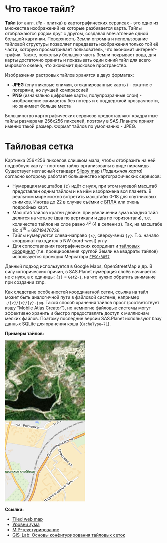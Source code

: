 # Что такое тайл?

**Тайл** (от англ. *tile* - плитка) в картографических сервисах - это одно из множества изображений на которые разбивается карта. Тайлы отображаются рядом друг с другом, создавая впечатление одной большой картинки. Поверхность Земли огромна и использование тайловой структуры позволяет передавать изображения только той её части, которую просматривает пользователь, что экономит интернет-трафик. Также, поскольку большую часть Земли покрывает вода, для карты достаточно хранить и показывать один синий тайл для всего мирового океана, что экономит дисковое пространство.

Изображения растровых тайлов хранятся в двух форматах:

- **JPEG** (спутниковые снимки, отсканированные карты) - сжатие с потерями, но лучшей компрессией
- **PNG** (изначально цифровые карты, полупрозрачные слои) - изображение сжимается без потерь и с поддержкой прозрачности, но занимает больше места

Большинство картографических сервисов предоставляют квадратные тайлы размерами 256х256 пикселей, поэтому в SAS.Планете принят именно такой размер. Формат тайлов по умолчанию - JPEG.

# Тайловая сетка

Картинка 256×256 пикселов слишком мала, чтобы отобразить на ней подробную карту - поэтому тайлы организованы в виде пирамиды. Существует негласный стандарт [Slippy map](https://wiki.openstreetmap.org/wiki/RU:%D0%9F%D0%BE%D0%B4%D0%B2%D0%B8%D0%B6%D0%BD%D0%B0%D1%8F_%D0%BA%D0%B0%D1%80%D1%82%D0%B0) (*Подвижная карта*) согласно которому работает большинство картографических сервисов:

- Нумерация масштабов `{z}` идёт с нуля, при этом нулевой масштаб представлен одним тайлом и на нём изображена вся планета. В реальном мире можно встретить масштабы 0-18 для спутниковых снимков. Иногда до 22 в случае съёмки с [БПЛА](https://ru.wikipedia.org/wiki/%D0%91%D0%B5%D1%81%D0%BF%D0%B8%D0%BB%D0%BE%D1%82%D0%BD%D1%8B%D0%B9_%D0%BB%D0%B5%D1%82%D0%B0%D1%82%D0%B5%D0%BB%D1%8C%D0%BD%D1%8B%D0%B9_%D0%B0%D0%BF%D0%BF%D0%B0%D1%80%D0%B0%D1%82) или очень подробных карт.
- Масштаб тайлов кратен двойке: при увеличении зума каждый тайл делится на четыре (два по вертикали и два по горизонтали), т.е. количество тайлов на слое равно 4<sup>z</sup> (4 в сепени z). Так, на масштабе 18: 4<sup>18</sup> = 68719476736
- Тайлы нумеруются слева-направо `{x}`, сверху-вниз `{y}`. Т.о. начало координат находится в NW (nord-west) углу
- Для сопоставления географических координат и [тайловых координат](https://wiki.openstreetmap.org/wiki/Slippy_map_tilenames) (т.е. проецирования круглой Земли на квадраты тайлов) используется проекция Меркатора [`EPSG:3857`](zmp-epsg-codes.md)

Данный подход используется в Google Maps, OpenStreetMap и др. В силу исторических причин, в SAS.Planet нумерация слоёв начинается не с нуля, а с единицы: `{z}` = `GetZ-1`, на что нужно обратить внимание при создании zmp.

Как следствие особенностей координатной сетки, ссылка на тайл может быть аналогичной пути в файловой системе, например `./{z}/{x}/{y}.jpg`. Такой способ хранения тайлов прост (соответствует кэшу "Mobile Atlas Creator"), но немногие файловые системы могут эффективно хранить и быстро предоставлять доступ к миллионам мелких файлов. Поэтому последние версии SAS.Planet используют базу данных SQLite для хранения кэша (`CacheType=71`).

**Примеры тайлов:**

![Пример JPEG тайла](assets/tile_example.jpg) ![Пример PNG тайла](assets/tile_example.png)

**Ссылки:**

- [Tiled web map](https://en.wikipedia.org/wiki/Tiled_web_map)
- [Уровни зума](https://wiki.openstreetmap.org/wiki/RU:Zoom_levels)
- [MIP-текстурирование](https://ru.wikipedia.org/wiki/MIP-%D1%82%D0%B5%D0%BA%D1%81%D1%82%D1%83%D1%80%D0%B8%D1%80%D0%BE%D0%B2%D0%B0%D0%BD%D0%B8%D0%B5)
- [GIS-Lab: Основы конфигурирования тайловых сеток](https://gis-lab.info/qa/tile-matrix.html)

